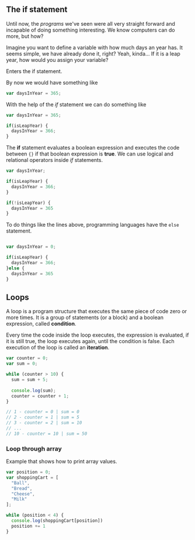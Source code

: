 ## The if statement

Until now, the *programs* we've seen were all very straight forward and incapable of doing something interesting. We know computers can do more, but how?

Imagine you want to define a variable with how much days an year has. It seems simple, we have already done it, right? Yeah, kinda... If it is a leap year, how would you assign your variable?

Enters the if statement.

By now we would have something like

```javascript
var daysInYear = 365;
```

With the help of the *if* statement we can do something like

```javascript
var daysInYear = 365;

if(isLeapYear) {
  daysInYear = 366;
}
```

The **if** statement evaluates a boolean expression and executes the code between `{}` if that boolean expression is **true**. We can use logical and relational operators inside *if* statements.

```javascript
var daysInYear;

if(isLeapYear) {
  daysInYear = 366;
}

if(!isLeapYear) {
  daysInYear = 365
}
```

To do things like the lines above, programming languages have the `else` statement.

```javascript

var daysInYear = 0;

if(isLeapYear) {
  daysInYear = 366;
}else {
  daysInYear = 365
}
```

## Loops

A loop is a program structure that executes the same piece of code zero or more times. It is a group of statements (or a block) and a boolean expression, called **condition**. 

Every time the code inside the loop executes, the expression is evaluated, if it is still true, the loop executes again, until the condition is false. Each execution of the loop is called an **iteration**.

```javascript
var counter = 0;
var sum = 0;

while (counter > 10) {
  sum = sum + 5;
  
  console.log(sum);
  counter = counter + 1;
}

// 1 - counter = 0 | sum = 0
// 2 - counter = 1 | sum = 5
// 3 - counter = 2 | sum = 10
// ...
// 10 - counter = 10 | sum = 50

```

### Loop through array

Example that shows how to print array values.

```javascript
var position = 0; 
var shoppingCart = [
  "Ball", 
  "Bread", 
  "Cheese", 
  "Milk"
];

while (position < 4) {
  console.log(shoppingCart[position])
  position += 1
}
```


